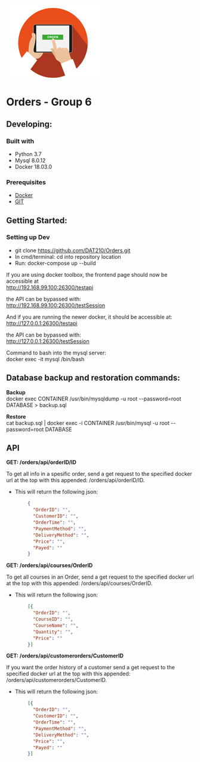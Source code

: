 ![Logo of the project](/images/logo.png)


Orders - Group 6
=======

## Developing:

### Built with  
* Python 3.7 
* Mysql 8.0.12
* Docker 18.03.0

### Prerequisites
 * [Docker](https://www.docker.com/)
 * [GIT](https://git-scm.com/downloads)

## Getting Started:

### Setting up Dev  
* git clone https://github.com/DAT210/Orders.git
* In cmd/terminal: cd into repository location
* Run: docker-compose up --build  
  
If you are using docker toolbox, the frontend page should now be accessible at  
http://192.168.99.100:26300/testapi

the API can be bypassed with:  
http://192.168.99.100:26300/testSession


And if you are running the newer docker, it should be accessible at:  
http://127.0.0.1:26300/testapi

the API can be bypassed with:  
http://127.0.0.1:26300/testSession
  
Command to bash into the mysql server:  
docker exec -it mysql /bin/bash  

## Database backup and restoration commands:
 **Backup**  
docker exec CONTAINER /usr/bin/mysqldump -u root --password=root DATABASE > backup.sql

 **Restore**  
cat backup.sql | docker exec -i CONTAINER /usr/bin/mysql -u root --password=root DATABASE


## API

__GET: /orders/api/orderID/ID__

To get all info in a spesific order, send a get request to the specified docker url at the top with this appended: /orders/api/orderID/ID.
* This will return the following json:
```json
  		{
		  "OrderID": "",
		  "CustomerID": "",
		  "OrderTime": "",
		  "PaymentMethod": "",
		  "DeliveryMethod": "",
		  "Price": "",
		  "Payed": ""
		}
```

__GET: /orders/api/courses/OrderID__

To get all courses in an Order, send a get request to the specified docker url at the top with this appended: /orders/api/courses/OrderID.
* This will return the following json:
```json
  		[{
		  "OrderID": "",
		  "CourseID": "",
		  "CourseName": "",
		  "Quantity": "",
		  "Price": ""
		}]
```

__GET: /orders/api/customerorders/CustomerID__

If you want the order history of a customer send a get request to the specified docker url at the top with this appended: /orders/api/customerorders/CustomerID.

* This will return the following json:
```json
  		[{
		  "OrderID": "",
		  "CustomerID": "",
		  "OrderTime": "",
		  "PaymentMethod": "",
		  "DeliveryMethod": "",
		  "Price": "",
		  "Payed": ""
		}]
```
<!-- mysql -u <user> -p<password> <dbname> < file.sql -->
<!-- THIS MAY HAVE WORKED -->
